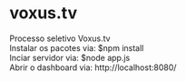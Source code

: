# voxus.tv
Processo seletivo Voxus.tv <br>
Instalar os pacotes via: $npm install  <br>
Inciar servidor via:	 $node app.js <br>
Abrir o dashboard via:	 http://localhost:8080/  <br>
